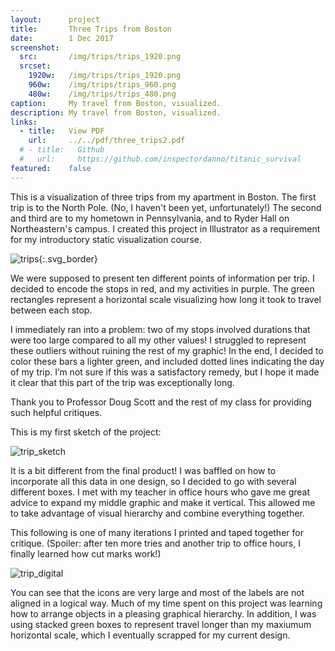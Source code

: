 ```yaml
---
layout:      project
title:       Three Trips from Boston
date:        1 Dec 2017
screenshot:
  src:       /img/trips/trips_1920.png
  srcset:
    1920w:   /img/trips/trips_1920.png
    960w:    /img/trips/trips_960.png
    480w:    /img/trips/trips_480.png
caption:     My travel from Boston, visualized.
description: My travel from Boston, visualized.
links:
  - title:   View PDF
    url:     ../../pdf/three_trips2.pdf
  # - title:   Github
  #   url:     https://github.com/inspectordanno/titanic_survival
featured:    false
---
```

This is a visualization of three trips from my apartment in Boston. The first trip is to the North Pole. (No, I haven't been yet, unfortunately!) The second and third are to my hometown in Pennsylvania, and to Ryder Hall on Northeastern's campus. I created this project in Illustrator as a requirement for my introductory static visualization course.

![trips](../../img/trips/three_trips_fonts.svg){:.svg_border}

We were supposed to present ten different points of information per trip. I decided to encode the stops in red, and my activities in purple. The green rectangles represent a horizontal scale visualizing how long it took to travel between each stop.

I immediately ran into a problem: two of my stops involved durations that were too large compared to all my other values! I struggled to represent these outliers without ruining the rest of my graphic! In the end, I decided to color these bars a lighter green, and included dotted lines indicating the day of my trip. I’m not sure if this was a satisfactory remedy, but I hope it made it clear that this part of the trip was exceptionally long.

Thank you to Professor Doug Scott and the rest of my class for providing such helpful critiques.

This is my first sketch of the project:

![trip_sketch](../../img/trips/trip_sketch.png)

It is a bit different from the final product! I was baffled on how to incorporate all this data in one design, so I decided to go with several different boxes. I met with my teacher in office hours who gave me great advice to expand my middle graphic and make it vertical. This allowed me to take advantage of visual hierarchy and combine everything together.

This following is one of many iterations I printed and taped together for critique. (Spoiler: after ten more tries and another trip to office hours, I finally learned how cut marks work!)

![trip_digital](../../img/trips/trip_digital.png)

You can see that the icons are very large and most of the labels are not aligned in a logical way. Much of my time spent on this project was learning how to arrange objects in a pleasing graphical hierarchy. In addition, I was using stacked green boxes to represent travel longer than my maxiumum horizontal scale, which I eventually scrapped for my current design.